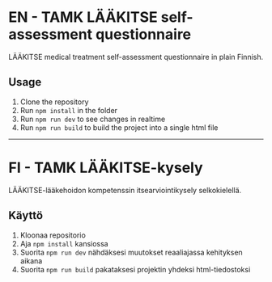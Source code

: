 # EN - TAMK LÄÄKITSE self-assessment questionnaire

LÄÄKITSE medical treatment self-assessment questionnaire in plain Finnish.

## Usage

1. Clone the repository
2. Run `npm install` in the folder
3. Run `npm run dev` to see changes in realtime
4. Run `npm run build` to build the project into a single html file

---

# FI - TAMK LÄÄKITSE-kysely

LÄÄKITSE-lääkehoidon kompetenssin itsearviointikysely selkokielellä.

## Käyttö

1. Kloonaa repositorio
2. Aja `npm install` kansiossa
3. Suorita `npm run dev` nähdäksesi muutokset reaaliajassa kehityksen aikana
4. Suorita `npm run build` pakataksesi projektin yhdeksi html-tiedostoksi
